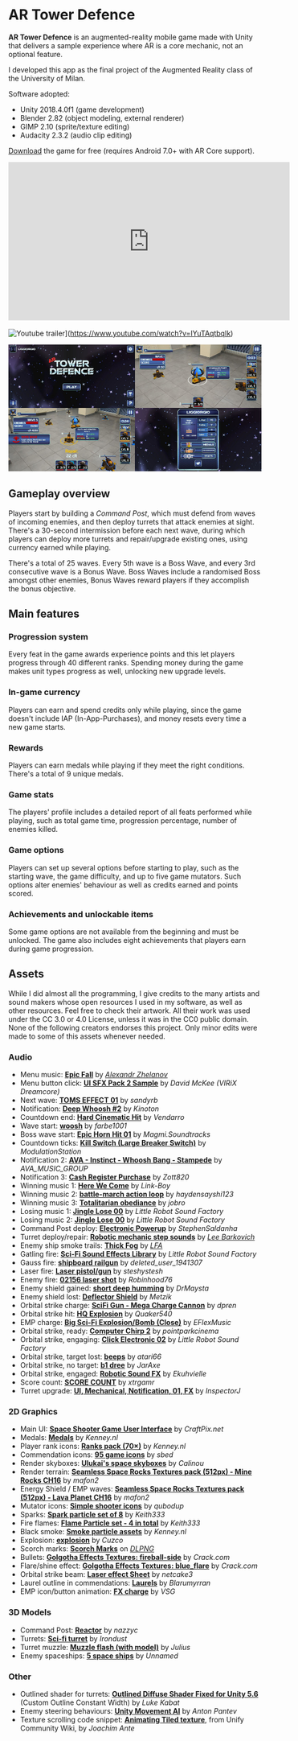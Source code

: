 # AR Tower Defence
**AR Tower Defence** is an augmented-reality mobile game made with Unity that delivers a sample experience where AR is a core mechanic, not an optional feature.

I developed this app as the final project of the Augmented Reality class of the University of Milan.

Software adopted:
- Unity 2018.4.0f1 (game development)
- Blender 2.82 (object modeling, external renderer)
- GIMP 2.10 (sprite/texture editing)
- Audacity 2.3.2 (audio clip editing)

[Download](https://github.com/liggiorgio/ar-tower-defence/releases/download/v1.0.1/ARTD.apk) the game for free (requires Android 7.0+ with AR Core support).

<iframe width="560" height="315" src="https://www.youtube.com/embed/IYuTAqtbqIk" frameborder="0" allow="accelerometer; autoplay; clipboard-write; encrypted-media; gyroscope; picture-in-picture" allowfullscreen></iframe>

![Youtube trailer](https://img.youtube.com/vi/IYuTAqtbqIk/0.jpg)](https://www.youtube.com/watch?v=IYuTAqtbqIk)

![Screenshot](https://raw.githubusercontent.com/liggiorgio/ar-tower-defence/master/Screenshots/Screenshot.jpg)

## Gameplay overview
Players start by building a *Command Post*, which must defend from waves of incoming enemies, and then deploy turrets that attack enemies at sight. There's a 30-second intermission before each next wave, during which players can deploy more turrets and repair/upgrade existing ones, using currency earned while playing.

There's a total of 25 waves. Every 5th wave is a Boss Wave, and every 3rd consecutive wave is a Bonus Wave. Boss Waves include a randomised Boss amongst other enemies, Bonus Waves reward players if they accomplish the bonus objective.

## Main features
### Progression system
Every feat in the game awards experience points and this let players progress through 40 different ranks. Spending money during the game makes unit types progress as well, unlocking new upgrade levels.

### In-game currency
Players can earn and spend credits only while playing, since the game doesn't include IAP (In-App-Purchases), and money resets every time a new game starts.

### Rewards
Players can earn medals while playing if they meet the right conditions. There's a total of 9 unique medals.

### Game stats
The players' profile includes a detailed report of all feats performed while playing, such as total game time, progression percentage, number of enemies killed.

### Game options
Players can set up several options before starting to play, such as the starting wave, the game difficulty, and up to five game mutators. Such options alter enemies' behaviour as well as credits earned and points scored.

### Achievements and unlockable items
Some game options are not available from the beginning and must be unlocked. The game also includes eight achievements that players earn during game progression.

## Assets
While I did almost all the programming, I give credits to the many artists and sound makers whose open resources I used in my software, as well as other resources. Feel free to check their artwork. All their work was used under the CC 3.0 or 4.0 License, unless it was in the CC0 public domain. None of the following creators endorses this project. Only minor edits were made to some of this assets whenever needed.

### Audio
- Menu music: [**Epic Fall**](https://opengameart.org/content/epic-fall) by [*Alexandr Zhelanov*](https://soundcloud.com/alexandr-zhelanov)
- Menu button click: [**UI SFX Pack 2 Sample**](https://opengameart.org/content/ui-sfx-pack-2-sample) by *David McKee (VIRiX Dreamcore)*
- Next wave: [**TOMS EFFECT 01**](https://freesound.org/people/sandyrb/sounds/35648/) by *sandyrb*
- Notification: [**Deep Whoosh #2**](https://freesound.org/people/Kinoton/sounds/351259/) by *Kinoton*
- Countdown end: [**Hard Cinematic Hit**](https://freesound.org/people/Vendarro/sounds/328448/) by *Vendarro*
- Wave start: [**woosh**](https://freesound.org/people/farbe1001/sounds/400358/) by *farbe1001*
- Boss wave start: [**Epic Horn Hit 01**](https://freesound.org/people/Magmi.Soundtracks/sounds/432243/) by *Magmi.Soundtracks*
- Countdown ticks: [**Kill Switch (Large Breaker Switch)**](https://freesound.org/people/ModulationStation/sounds/131599/) by *ModulationStation*
- Notification 2: [**AVA - Instinct - Whoosh Bang - Stampede**](https://freesound.org/people/AVA_MUSIC_GROUP/sounds/397147/) by *AVA_MUSIC_GROUP*
- Notification 3: [**Cash Register Purchase**](https://freesound.org/people/Zott820/sounds/209578/) by *Zott820*
- Winning music 1: [**Here We Come**](https://freesound.org/people/Link-Boy/sounds/414835/) by *Link-Boy*
- Winning music 2: [**battle-march action loop**](https://freesound.org/people/haydensayshi123/sounds/138681/) by *haydensayshi123*
- Winning music 3: [**Totalitarian obediance**](https://freesound.org/people/jobro/sounds/147811/) by *jobro*
- Losing music 1: [**Jingle Lose 00**](https://freesound.org/people/LittleRobotSoundFactory/sounds/270467/) by *Little Robot Sound Factory*
- Losing music 2: [**Jingle Lose 00**](https://freesound.org/people/LittleRobotSoundFactory/sounds/270529/) by *Little Robot Sound Factory*
- Command Post deploy: [**Electronic Powerup**](https://freesound.org/people/StephenSaldanha/sounds/132560/) by *StephenSaldanha*
- Turret deploy/repair: [**Robotic mechanic step sounds**](https://opengameart.org/content/robotic-mechanic-step-sounds) by [*Lee Barkovich*](http://www.lbarkovich.com)
- Enemy ship smoke trails: [**Thick Fog**](https://opengameart.org/content/thick-fog) by [*LFA*](http://www.lfa.com/)
- Gatling fire: [**Sci-Fi Sound Effects Library**](https://opengameart.org/content/sci-fi-sound-effects-library) by *Little Robot Sound Factory*
- Gauss fire: [**shipboard railgun**](https://freesound.org/people/deleted_user_1941307/sounds/155790/) by *deleted_user_1941307*
- Laser fire: [**Laser pistol/gun**](https://freesound.org/people/steshystesh/sounds/336501/) by *steshystesh*
- Enemy fire: [**02156 laser shot**](https://freesound.org/people/Robinhood76/sounds/107613/) by *Robinhood76*
- Enemy shield gained: [**short deep humming**](https://freesound.org/people/DrMaysta/sounds/349704/) by *DrMaysta*
- Enemy shield lost: [**Deflector Shield**](https://freesound.org/people/Metzik/sounds/459782/) by *Metzik*
- Orbital strike charge: [**SciFi Gun - Mega Charge Cannon**](https://freesound.org/people/dpren/sounds/440147/) by *dpren*
- Orbital strike hit: [**HQ Explosion**](https://freesound.org/people/Quaker540/sounds/245372/) by *Quaker540*
- EMP charge: [**Big Sci-Fi Explosion/Bomb (Close)**](https://freesound.org/people/EFlexMusic/sounds/393374/) by *EFlexMusic*
- Orbital strike, ready: [**Computer Chirp 2**](https://freesound.org/people/pointparkcinema/sounds/407237/) by *pointparkcinema*
- Orbital strike, engaging: [**Click Electronic 02**](https://freesound.org/people/LittleRobotSoundFactory/sounds/288950/) by *Little Robot Sound Factory*
- Orbital strike, target lost: [**beeps**](https://freesound.org/people/atari66/sounds/64119/) by *atari66*
- Orbital strike, no target: [**b1 dree**](https://freesound.org/people/JarAxe/sounds/172691/) by *JarAxe*
- Orbital strike, engaged: [**Robotic Sound FX**](https://freesound.org/people/Ekuhvielle/sounds/211071/) by *Ekuhvielle*
- Score count: [**SCORE COUNT**](https://freesound.org/people/xtrgamr/sounds/253546/) by *xtrgamr*
- Turret upgrade: [**UI, Mechanical, Notification, 01, FX**](https://freesound.org/people/InspectorJ/sounds/458586/) by *InspectorJ*

### 2D Graphics
- Main UI: [**Space Shooter Game User Interface**](https://opengameart.org/content/space-shooter-game-user-interface) by *CraftPix.net*
- Medals: [**Medals**](https://opengameart.org/content/medals-2) by *Kenney.nl*
- Player rank icons: [**Ranks pack (70×)**](https://opengameart.org/content/ranks-pack-70%C3%97) by *Kenney.nl*
- Commendation icons: [**95 game icons**](https://opengameart.org/content/95-game-icons) by *sbed*
- Render skyboxes: [**Ulukai's space skyboxes**](https://opengameart.org/content/ulukais-space-skyboxes) by *Calinou*
- Render terrain: [**Seamless Space Rocks Textures pack (512px) - Mine Rocks CH16**](https://opengameart.org/content/seamless-space-rocks-textures-pack-512px-mine-rocks-ch16png) by *mafon2*
- Energy Shield / EMP waves: [**Seamless Space Rocks Textures pack (512px) - Lava Planet CH16**](https://opengameart.org/content/seamless-space-rocks-textures-pack-512px-lava-planet-ch16png) by *mafon2*
- Mutator icons: [**Simple shooter icons**](https://opengameart.org/content/simple-shooter-icons) by *qubodup*
- Sparks: [**Spark particle set of 8**](https://opengameart.org/content/spark-particles-set-of-8) by *Keith333*
- Fire flames: [**Flame Particle set - 4 in total**](https://opengameart.org/content/flame-particle-set-4-in-total) by *Keith333*
- Black smoke: [**Smoke particle assets**](https://opengameart.org/content/smoke-particle-assets) by *Kenney.nl*
- Explosion: [**explosion**](https://opengameart.org/content/explosion) by *Cuzco*
- Scorch marks: [**Scorch Marks**](https://dlpng.com/png/6922942) on [*DLPNG*](http://dlpng.com)
- Bullets: [**Golgotha Effects Textures: fireball-side**](https://opengameart.org/content/golgotha-effects-textures-fireball-sidejpg) by *Crack.com*
- Flare/shine effect: [**Golgotha Effects Textures: blue_flare**](https://opengameart.org/content/golgotha-effects-textures-blueflarejpg) by *Crack.com*
- Orbital strike beam: [**Laser effect Sheet**](https://opengameart.org/content/laser-effect-sheet) by *netcake3*
- Laurel outline in commendations: [**Laurels**](https://opengameart.org/content/laurels) by *Blarumyrran*
- EMP icon/button animation: [**FX charge**](https://opengameart.org/content/fx-charge) by *VSG*

### 3D Models
- Command Post: [**Reactor**](https://opengameart.org/content/reactor) by *nazzyc*
- Turrets: [**Sci-fi turret**](https://opengameart.org/content/sci-fi-turret) by *Irondust*
- Turret muzzle: [**Muzzle flash (with model)**](https://opengameart.org/content/muzzle-flash-with-model) by *Julius*
- Enemy spaceships: [**5 space ships**](https://opengameart.org/content/5-space-ships) by *Unnamed*

### Other
- Outlined shader for turrets: [**Outlined Diffuse Shader Fixed for Unity 5.6**](https://github.com/Shrimpey/Outlined-Diffuse-Shader-Fixed) (Custom Outline Constant Width) by *Luke Kabat*
- Enemy steering behaviours: [**Unity Movement AI**](https://github.com/antonpantev/unity-movement-ai) by *Anton Pantev*
- Texture scrolling code snippet: [**Animating Tiled texture**](https://wiki.unity3d.com/index.php/Animating_Tiled_texture), from Unify Community Wiki, by *Joachim Ante*

